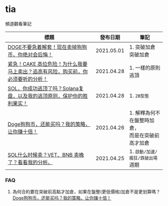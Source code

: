 # tia
頻道觀看筆記

|標題|發布日期|筆記|
|---|---|---|
|[DOGE不要急着解套！现在卖掉狗狗币，你绝对会后悔！](https://www.youtube.com/watch?v=nvIqdfzET8w)|2021.05.01|1. 突破加倉 突破加倉|
|[紧急！CAKE 高位危险！为什么我要马上卖出？追高有风险，购买前，你必须要听的分析！](https://www.youtube.com/watch?v=JTIxZt2aS4k)|2021.04.28|1. 一樣的原則逃頂|
|[SOL，你成功逃顶了吗？Solana复盘，以及我的逃顶原则，保护你的胜利果实！](https://www.youtube.com/watch?v=eKjsd_VJI-s)|2021.04.28|1. `2B型態`|
|[Doge狗狗币，还能买吗？我的策略，让你赚十倍！](https://www.youtube.com/watch?v=20p4QjZG6iw)|2021.04.26|1. 解釋為何不在盤整時加倉，<br>而是在突破前高才加倉|
|[SOL什么时候卖？VET、BNB 卖晚了？看看我的分析。](https://www.youtube.com/watch?v=S-c8yznbQ2g)|2021.04.25|1. `啟動/加速/瘋狂/跌破出場` 週期|

### FAQ
1. 為何合約要在突破前高點才加倉，如果在盤整(更低價格)加倉不是更划算嗎？  
[Doge狗狗币，还能买吗？我的策略，让你赚十倍！](https://www.youtube.com/watch?v=20p4QjZG6iw)
